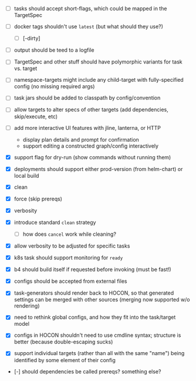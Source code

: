 - [ ] tasks should accept short-flags, which could be mapped in the TargetSpec
- [ ] docker tags shouldn't use `latest` (but what should they use?)
   - [ ] <sha>[-dirty]
- [ ] output should be teed to a logfile
- [ ] TargetSpec and other stuff should have polymorphic variants for task vs. target
- [ ] namespace-targets might include any child-target with fully-specified config (no missing required args)
- [ ] task jars should be added to classpath by config/convention
- [ ] allow targets to alter specs of other targets (add dependencies, skip/execute, etc)
- [ ] add more interactive UI features with jline, lanterna, or HTTP
   - display plan details and prompt for confirmation
   - support editing a constructed graph/config interactively


- [x] support flag for dry-run (show commands without running them)
- [x] deployments should support either prod-version (from helm-chart) or local build
- [x] clean
- [x] force (skip prereqs)
- [x] verbosity
- [x] introduce standard `clean` strategy
   - [ ] how does `cancel` work while cleaning?
- [x] allow verbosity to be adjusted for specific tasks
- [x] k8s task should support monitoring for `ready`
- [x] b4 should build itself if requested before invoking (must be fast!)
- [x] configs should be accepted from external files
- [x] task-generators should render back to HOCON, so that generated settings can be merged with other sources (merging now supported w/o rendering)
- [x] need to rethink global configs, and how they fit into the task/target model
- [x] configs in HOCON shouldn't need to use cmdline syntax; structure is better (because double-escaping sucks)
- [x] support individual targets (rather than all with the same "name") being identified by some element of their config
- [-] should dependencies be called prereqs? something else?

